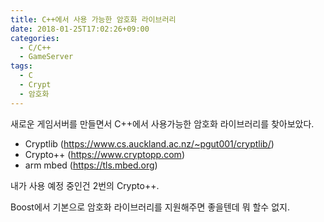 ```yaml
---
title: C++에서 사용 가능한 암호화 라이브러리
date: 2018-01-25T17:02:26+09:00
categories:
  - C/C++
  - GameServer
tags:
  - C
  - Crypt
  - 암호화
---
```


새로운 게임서버를 만들면서 C++에서 사용가능한 암호화 라이브러리를 찾아보았다.

* Cryptlib (<https://www.cs.auckland.ac.nz/~pgut001/cryptlib/>)
* Crypto++ (<https://www.cryptopp.com>)
* arm mbed (<https://tls.mbed.org>)

내가 사용 예정 중인건 2번의 Crypto++.

Boost에서 기본으로 암호화 라이브러리를 지원해주면 좋을텐데 뭐 할수 없지.
